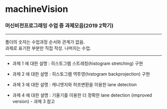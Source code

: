 # machineVision
### 머신비전프로그래밍 수업 중 과제모음(2019 2학기)

----------------

폴더의 숫자는 수업과정 순서와 관계가 없음.                        
과제로 표기한 부분만 직접 작성. 나머지는 수업.

---------------

- 과제 1 에 대한 설명 : 히스토그램 스트레칭(histogram stretching) 구현

- 과제 2 에 대한 설명 : 히스토그램 역투영(histogram backprojection) 구현

- 과제 3 에 대한 설명 : 캐니엣지와 허프변환을 이용한 lane detection

- 과제 4 에 대한 설명 : 기울기를 이용한 더 정확한 lane detection (improved version) - 과제 3 참고
